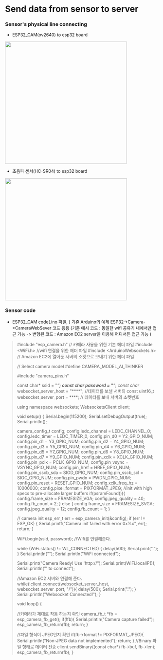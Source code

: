 Send data from sensor to server
======================


### Sensor's physical line connecting

- ESP32_CAM(ov2640) to esp32 board
<img src="https://github.com/jihwahn1018/Capston_Design1_Projects/blob/master/images/esp32cam_line.jpg" width="400">

- 초음파 센서(HC-SR04) to esp32 board
<img src="https://github.com/jihwahn1018/Capston_Design1_Projects/blob/master/images/hc_line.jpg" width="400">

### Sensor code 

- ESP32_CAM code(.ino 파일, )
기존 Arduino의 예제 ESP32->Camera->CameraWebSever 코드 응용
(기존 예시 코드 : 동일한 wifi 공유기 내에서만 접근 가능 -> 변형된 코드 : Amazon EC2 server을 이용해 어디서든 접근 가능  )

>#include "esp_camera.h" // 카메라 사용을 위한 기본 헤더 파일
>#include <WiFi.h> //wifi 연결을 위한 헤더 파일
>#include <ArduinoWebsockets.h> // Amazon EC2에 열어둔 서버의 소켓으로 보내기 위한 헤더 파일
>
>// Select camera model
>#define CAMERA_MODEL_AI_THINKER
>
>#include "camera_pins.h"
>
>const char* ssid = "****";
>const char* password = "****";
>const char* websocket_server_host = "****"; //데이터를 보낼 서버의 
>const uint16_t websocket_server_port = ****; // 데이터를 보내 서버의 소켓번호
>
>using namespace websockets;
>WebsocketsClient client;
>
>void setup() {
>  Serial.begin(115200);
>  Serial.setDebugOutput(true);
>  Serial.println();
>
>  camera_config_t config;
>  config.ledc_channel = LEDC_CHANNEL_0;
>  config.ledc_timer = LEDC_TIMER_0;
>  config.pin_d0 = Y2_GPIO_NUM;
>  config.pin_d1 = Y3_GPIO_NUM;
>  config.pin_d2 = Y4_GPIO_NUM;
>  config.pin_d3 = Y5_GPIO_NUM;
>  config.pin_d4 = Y6_GPIO_NUM;
>  config.pin_d5 = Y7_GPIO_NUM;
>  config.pin_d6 = Y8_GPIO_NUM;
>  config.pin_d7 = Y9_GPIO_NUM;
>  config.pin_xclk = XCLK_GPIO_NUM;
>  config.pin_pclk = PCLK_GPIO_NUM;
>  config.pin_vsync = VSYNC_GPIO_NUM;
>  config.pin_href = HREF_GPIO_NUM;
>  config.pin_sscb_sda = SIOD_GPIO_NUM;
>  config.pin_sscb_scl = SIOC_GPIO_NUM;
>  config.pin_pwdn = PWDN_GPIO_NUM;
>  config.pin_reset = RESET_GPIO_NUM;
>  config.xclk_freq_hz = 10000000;
>  config.pixel_format = PIXFORMAT_JPEG;
>  //init with high specs to pre-allocate larger buffers
>  if(psramFound()){
>    config.frame_size = FRAMESIZE_VGA;
>    config.jpeg_quality = 40;
>    config.fb_count = 2;
>  } else {
>    config.frame_size = FRAMESIZE_SVGA;
>    config.jpeg_quality = 12;
>    config.fb_count = 1;
>  }
>
>
>  // camera init
>  esp_err_t err = esp_camera_init(&config);
>  if (err != ESP_OK) {
>    Serial.printf("Camera init failed with error 0x%x", err);
>    return;
>  }
>
> 
>
>  WiFi.begin(ssid, password); //Wifi를 연결해준다.
>
>  while (WiFi.status() != WL_CONNECTED) {
>    delay(500);
>    Serial.print(".");
>  }
>  Serial.println("");
>  Serial.println("WiFi connected");
>
>  Serial.print("Camera Ready! Use 'http://");
>  Serial.print(WiFi.localIP());
>  Serial.println("' to connect");
>  
>  //Amazon EC2 서버와 연결해 준다.
>  while(!client.connect(websocket_server_host, websocket_server_port, "/")){
>    delay(500);
>    Serial.print(".");
>  }
>  Serial.println("Websocket Connected!");
>}
>
>void loop() {
>
>  //카메라가 제대로 작동 하는지 확인
>  camera_fb_t *fb = esp_camera_fb_get();
>  if(!fb){
>    Serial.println("Camera capture failed");
>    esp_camera_fb_return(fb);
>    return;
>  }
>
>  //파일 형식이 JPEG인지 확인
>  if(fb->format != PIXFORMAT_JPEG){
>    Serial.println("Non-JPEG data not implemented");
>    return;
>  }
>  //Binary 파일 형태로 데이터 전송
>  client.sendBinary((const char*) fb->buf, fb->len);
>  esp_camera_fb_return(fb);
>}

  
